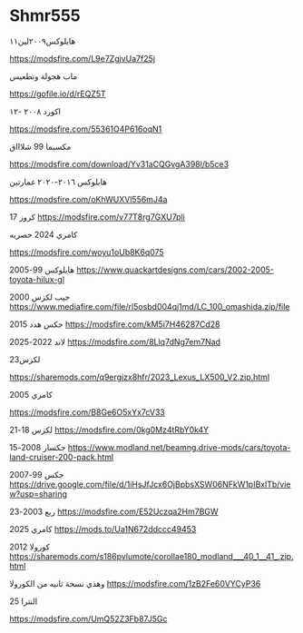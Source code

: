 # Shmr555


هايلوكس٢٠٠٩لين١١


https://modsfire.com/L9e7ZgjvUa7f25j


ماب هجولة وتطعيس

https://gofile.io/d/rEQZ5T



اكورد ٢٠٠٨ -١٢

https://modsfire.com/55361O4P616oqN1


مكسيما 99 شلاااق

https://modsfire.com/download/Yv31aCQGvgA398l/b5ce3


هايلوكس ٢٠١٦-٢٠٢٠ غمارتين 

https://modsfire.com/oKhWUXVl556mJ4a

كروز 17 
https://modsfire.com/v77T8rg7GXU7pli


كامري 2024 حصريه

https://modsfire.com/woyu1oUb8K6q075


هايلوكس 99-2005
https://www.quackartdesigns.com/cars/2002-2005-toyota-hilux-gl

جيب لكزس 2000
https://www.mediafire.com/file/rl5osbd004qj1md/LC_100_omashida.zip/file

جكس هدد 2015 
https://modsfire.com/kM5i7H46287Cd28

لاند 2022-2025
https://modsfire.com/8Llq7dNg7em7Nad

لكزس23

https://sharemods.com/q9ergjzx8hfr/2023_Lexus_LX500_V2.zip.html


كامري 2005

https://modsfire.com/B8Ge6O5xYx7cV33


لكزس 18-21
https://modsfire.com/0kg0Mz4tRbY0k4Y

جكسار 2008-15
https://www.modland.net/beamng.drive-mods/cars/toyota-land-cruiser-200-pack.html

جكس 99-2007
https://drive.google.com/file/d/1iHsJfJcx6OjBpbsXSW06NFkW1pIBxlTb/view?usp=sharing

ربع 2003-23
https://modsfire.com/E52Uczqa2Hm7BGW

كامري 2025
https://mods.to/Ua1N672ddccc49453

كورولا 2012
https://sharemods.com/s186pvlumote/corollae180_modland___40_1__41_.zip.html

وهذي نسخة ثانيه من الكورولا 
https://modsfire.com/1zB2Fe60VYCyP36


النترا 25

https://modsfire.com/UmQ52Z3Fb87J5Gc
